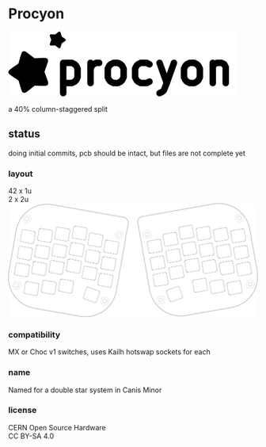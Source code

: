 # Procyon

![Procyon logo](procyon_logo.png "Procyon")

a 40% column-staggered split

## status
doing initial commits, pcb should be intact, but files are not complete yet

### layout
42 x 1u  
2 x 2u
![Procyon layout](plates.png "layout")

### compatibility
MX or Choc v1 switches, uses Kailh hotswap sockets for each

### name
Named for a double star system in Canis Minor

### license
CERN Open Source Hardware  
CC BY-SA 4.0
